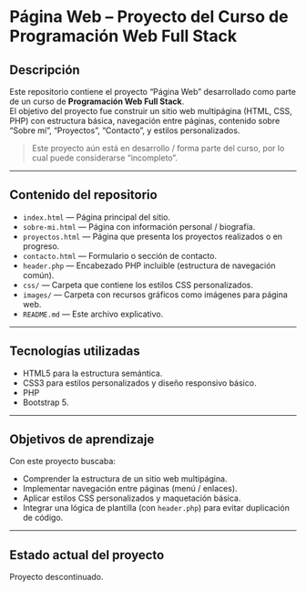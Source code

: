 # Página Web – Proyecto del Curso de Programación Web Full Stack

## Descripción  
Este repositorio contiene el proyecto “Página Web” desarrollado como parte de un curso de **Programación Web Full Stack**.  
El objetivo del proyecto fue construir un sitio web multipágina (HTML, CSS, PHP) con estructura básica, navegación entre páginas, contenido sobre “Sobre mí”, “Proyectos”, “Contacto”, y estilos personalizados.

> Este proyecto aún está en desarrollo / forma parte del curso, por lo cual puede considerarse “incompleto”.

---

## Contenido del repositorio  
- `index.html` — Página principal del sitio.  
- `sobre-mi.html` — Página con información personal / biografía.  
- `proyectos.html` — Página que presenta los proyectos realizados o en progreso.  
- `contacto.html` — Formulario o sección de contacto.  
- `header.php` — Encabezado PHP incluible (estructura de navegación común).  
- `css/` — Carpeta que contiene los estilos CSS personalizados.  
- `images/` — Carpeta con recursos gráficos como imágenes para página web.  
- `README.md` — Este archivo explicativo.

---

## Tecnologías utilizadas  
- HTML5 para la estructura semántica.  
- CSS3 para estilos personalizados y diseño responsivo básico.  
- PHP
- Bootstrap 5.

---

## Objetivos de aprendizaje  
Con este proyecto buscaba:  
- Comprender la estructura de un sitio web multipágina.  
- Implementar navegación entre páginas (menú / enlaces).  
- Aplicar estilos CSS personalizados y maquetación básica.  
- Integrar una lógica de plantilla (con `header.php`) para evitar duplicación de código.  

---

## Estado actual del proyecto  
Proyecto descontinuado.


